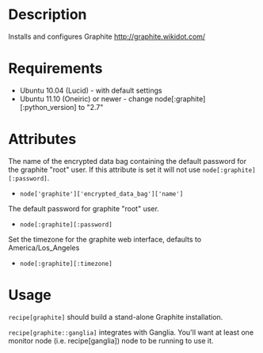 Description
===========

Installs and configures Graphite http://graphite.wikidot.com/

Requirements
============

* Ubuntu 10.04 (Lucid) - with default settings
* Ubuntu 11.10 (Oneiric) or newer - change node[:graphite][:python_version] to "2.7"

Attributes
==========

The name of the encrypted data bag containing the default password for
the graphite "root" user.  If this attribute is set it will not use
`node[:graphite][:password]`.

* `node['graphite']['encrypted_data_bag']['name']`

The default password for graphite "root" user.

* `node[:graphite][:password]`

Set the timezone for the graphite web interface, defaults to America/Los_Angeles

* `node[:graphite][:timezone]`

Usage
=====

`recipe[graphite]` should build a stand-alone Graphite installation.

`recipe[graphite::ganglia]` integrates with Ganglia. You'll want at
least one monitor node (i.e. recipe[ganglia]) node to be running
to use it.
